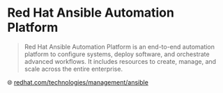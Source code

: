 # Red Hat Ansible Automation Platform

> Red Hat Ansible Automation Platform is an end-to-end automation platform to configure systems, deploy software, and orchestrate advanced workflows. It includes resources to create, manage, and scale across the entire enterprise.

🌐 [redhat.com/technologies/management/ansible](https://www.redhat.com/en/technologies/management/ansible)
